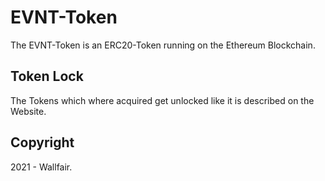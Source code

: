 # EVNT-Token
The EVNT-Token is an ERC20-Token running on the Ethereum Blockchain.

## Token Lock
The Tokens which where acquired get unlocked like it is described on the Website.

## Copyright 
2021 - Wallfair.
